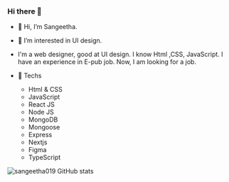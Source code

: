 ### Hi there 👋

<!--
**sangeetha019/sangeetha019** is a ✨ _special_ ✨ repository because its `README.md` (this file) appears on your GitHub profile.
-->
- 👋 Hi, I’m Sangeetha.
- 👀 I’m interested in UI design.
- I'm a web designer, good at UI design. I  know Html ,CSS, JavaScript.  I have an experience in E-pub job. Now, I am looking for a job. 

- 🌱 Techs

    -  Html & CSS
    -  JavaScript
    -  React JS
    -  Node JS
    -  MongoDB
    -  Mongoose
    -  Express
    -  Nextjs
    -  Figma
    - TypeScript



<!--- 
sangeetha019/sangeetha019 is a ✨ special ✨ repository because its `README.md` (this file) appears on your GitHub profile.
You can click the Preview link to take a look at your changes.
--->
![sangeetha019 GitHub stats](https://github-readme-stats.vercel.app/api?username=sangeetha019&theme=radical)

<!-- Github Stats for repos -->
<!-- ![sangeetha019 GitHub Stats](https://github-readme-stats.vercel.app/api?username=sangeetha019&theme=dark&show_icons=true&count_private=true) -->
<!-- ![Top Langs](https://github-readme-stats.vercel.app/api/top-langs/?username=sangeetha019&theme=dark) -->


